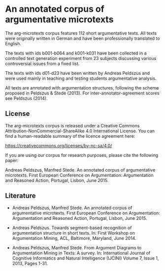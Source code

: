 An annotated corpus of argumentative microtexts
===============================================

The arg-microtexts corpus features 112 short argumentative texts. All texts
were originally written in German and have been professionally translated to
English.

The texts with ids b001-b064 and k001-k031 have been collected in a controlled
text generation experiment from 23 subjects discussing various controversial
issues from a fixed list.

The texts with ids d01-d23 have been written by Andreas Peldszus and were
used mainly in teaching and testing students argumentative analysis.

All texts are annotated with argumentation structures, following the scheme
proposed in Peldszus & Stede (2013). For inter-annotator-agreement scores see
Peldszus (2014).



License
-------

The arg-microtexts corpus is released under a Creative Commons
Attribution-NonCommercial-ShareAlike 4.0 International License. You can find a
human-readable summary of the licence agreement here:

https://creativecommons.org/licenses/by-nc-sa/4.0/

If you are using our corpus for research purposes, please cite the following
paper:

Andreas Peldszus, Manfred Stede. An annotated corpus of argumentative 
microtexts. First European Conference on Argumentation: Argumentation and
Reasoned Action, Portugal, Lisbon, June 2015.



Literature
----------

* Andreas Peldszus, Manfred Stede. An annotated corpus of argumentative 
microtexts. First European Conference on Argumentation: Argumentation and
Reasoned Action, Portugal, Lisbon, June 2015.

* Andreas Peldszus. Towards segment-based recognition of argumentation structure
in short texts. In: First Workshop on Argumentation Mining, ACL, Baltimore,
Maryland, June 2014.

* Andreas Peldszus, Manfred Stede. From Argument Diagrams to Argumentation Mining
in Texts: A survey. In: International Journal of Cognitive Informatics and
Natural Intelligence (IJCINI) Volume 7, Issue 1, 2013, Pages 1-31.

